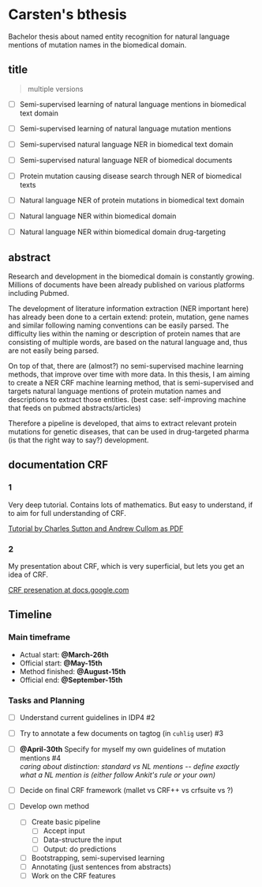 # Carsten's bthesis

Bachelor thesis about named entity recognition for natural language mentions of mutation names in the biomedical domain.

## title
> multiple versions

- [ ] Semi-supervised learning of natural language mentions in biomedical text domain
- [ ] Semi-supervised learning of natural language mutation mentions
- [ ] Semi-supervised natural language NER in biomedical text domain
- [ ] Semi-supervised natural language NER of biomedical documents
- [ ] Protein mutation causing disease search through NER of biomedical texts
- [ ] Natural language NER of protein mutations in biomedical text domain
- [ ] Natural language NER within biomedical domain
- [ ] Natural language NER within biomedical domain drug-targeting


## abstract
Research and development in the biomedical domain is constantly growing. Millions of documents have been already published on various platforms including Pubmed.

The development of literature information extraction (NER important here) has already been done to a certain extend: protein, mutation, gene names and similar following naming conventions can be easily parsed. The difficulty lies within the naming or description of protein names that are consisting of multiple words, are based on the natural language and, thus are not easily being parsed.

On top of that, there are (almost?) no semi-supervised machine learning methods, that improve over time with more data. In this thesis, I am aiming to create a NER CRF machine learning method, that is semi-supervised and targets natural language mentions of protein mutation names and descriptions to extract those entities. (best case: self-improving machine that feeds on pubmed abstracts/articles)

Therefore a pipeline is developed, that aims to extract relevant protein mutations for genetic diseases, that can be used in drug-targeted pharma (is that the right way to say?) development.



## documentation CRF

### 1

Very deep tutorial. Contains lots of mathematics. But easy to understand, if to aim for full understanding of CRF.

[Tutorial by Charles Sutton and Andrew Cullom as PDF](http://people.cs.umass.edu/~mccallum/papers/crf-tutorial.pdf)

### 2

My presentation about CRF, which is very superficial, but lets you get an idea of CRF.

[CRF presenation at docs.google.com](https://docs.google.com/presentation/d/1Sq9a-y_2WW3I7gXBK-IUZx6eNG7vhJO1UfwX7MqWdgc/pub?start=false&loop=false&delayms=5000)


## Timeline

### Main timeframe

* Actual start: **@March-26th**
* Official start: **@May-15th**
* Method finished: **@August-15th**
* Official end: **@September-15th**


### Tasks and Planning

* [ ] Understand current guidelines in IDP4 #2
* [ ] Try to annotate a few documents on tagtog (in `cuhlig` user) #3
* [ ] **@April-30th** Specify for myself my own guidelines of mutation mentions #4  
  *caring about distinction: standard vs NL mentions -- define exactly what a NL mention is (either follow Ankit's rule or your own)*


* [ ] Decide on final CRF framework (mallet vs CRF++ vs crfsuite vs ?)

* [ ] Develop own method
  * [ ] Create basic pipeline
    * [ ] Accept input
    * [ ] Data-structure the input
    * [ ] Output: do predictions
  * [ ] Bootstrapping, semi-supervised learning
  * [ ] Annotating (just sentences from abstracts)
  * [ ] Work on the CRF features
